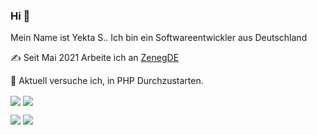 ### Hi 👋

Mein Name ist Yekta S.. Ich bin ein Softwareentwickler aus Deutschland

✍️ Seit Mai 2021 Arbeite ich an [ZenegDE](https://zeneg.de)

🌱 Aktuell versuche ich, in PHP Durchzustarten.


<span>
  <img align="center" src="https://github-profile-trophy.vercel.app/?username=xLixon&margin-w=15&row=1" />
</span>

<span>
  <img align="center" src="https://github-readme-stats.vercel.app/api?username=xLixon&count_private=true&show_icons=true&include_all_commits=true&theme=dark" />
</span>

<a href="https://wakatime.com"><img src="https://wakatime.com/share/@dec99f27-fb99-42e4-945c-2287c40953ef/7da881fd-ec72-49f1-b67d-8d88513d3a6b.png" /></a>
<a href="https://wakatime.com"><img src="https://wakatime.com/share/@dec99f27-fb99-42e4-945c-2287c40953ef/0a39b0e5-0581-4288-b582-4ff8283fd505.png" /></a>
